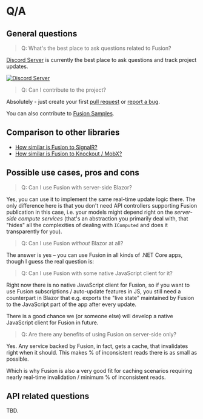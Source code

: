 # Q/A

## General questions

> Q: What's the best place to ask questions related to Fusion?

[Discord Server] is currently the best place to ask questions and
track project updates.

[![Discord Server](https://img.shields.io/discord/729970863419424788.svg)](https://discord.gg/EKEwv6d) 

> Q: Can I contribute to the project?

Absolutely - just create your first 
[pull request](https://github.com/ActualLab/Fusion/pulls) or 
[report a bug](https://github.com/ActualLab/Fusion/issues).

You can also contribute to [Fusion Samples].

## Comparison to other libraries

* [How similar is Fusion to SignalR?](https://medium.com/@alexyakunin/how-similar-is-stl-fusion-to-signalr-e751c14b70c3?source=friends_link&sk=241d5293494e352f3db338d93c352249)
* [How similar is Fusion to Knockout / MobX?](https://medium.com/@alexyakunin/how-similar-is-stl-fusion-to-knockout-mobx-fcebd0bef5d5?source=friends_link&sk=a808f7c46c4d5613605f8ada732e790e)

## Possible use cases, pros and cons

> Q: Can I use Fusion with server-side Blazor?

Yes, you can use it to implement the same real-time update logic there. 
The only difference here is that you don't need API controllers supporting
Fusion publication in this case, i.e. your models might depend right on the 
*server-side compute services* (that's an abstraction you primarily deal with, 
that "hides" all the complexities of dealing with `IComputed` 
and does it transparently for you).

> Q: Can I use Fusion *without* Blazor at all?

The answer is yes &ndash; you can use Fusion in all kinds of .NET Core 
apps, though I guess the real question is:

> Q: Can I use Fusion with some native JavaScript client for it?

Right now there is no native JavaScript client for Fusion, so if you
want to use Fusion subscriptions / auto-update features in JS,
you still need a counterpart in Blazor that e.g. exports the "live state" 
maintained by Fusion to the JavaScript part of the app after every update.

There is a good chance we (or someone else) will develop a native 
JavaScript client for Fusion in future.

> Q: Are there any benefits of using Fusion on server-side only?

Yes. Any service backed by Fusion, in fact, gets a cache, that invalidates 
right when it should. This makes % of inconsistent reads there is as small
as possible. 

Which is why Fusion is also a very good fit for caching scenarios requiring
nearly real-time invalidation / minimum % of inconsistent reads.

## API related questions

TBD.

[Fusion Discord Server]: https://discord.gg/EKEwv6d
[Fusion Samples]: https://github.com/ActualLab/Fusion.Samples

[Discord Server]: https://discord.gg/EKEwv6d
[Fusion Feedback Form]: https://forms.gle/TpGkmTZttukhDMRB6
